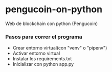 # pengucoin-on-python

Web de blockchain con python (Pengucoin)


### Pasos para correr el programa

- Crear entorno virtual(con "venv" o "pipenv")
- Activar entorno virtual
- Instalar los requirements.txt
- Inicializar con python app.py
